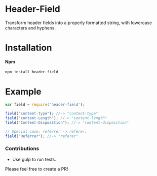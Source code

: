 # Header-Field
Transform header fields into a properly formatted string, with lowercase characters and hyphens.

# Installation

#### Npm
```console
npm install header-field
```

# Example

```javascript
var field = require('header-field');

field("content-type"); //-> "content-type"
field("content-Length"); //-> "content-length"
field("Content-Disposition"); //-> "content-disposition"

// Special case: referrer -> referer.
field("Referrer"); //-> "referer"
```

### Contributions

* Use gulp to run tests.

Please feel free to create a PR!
